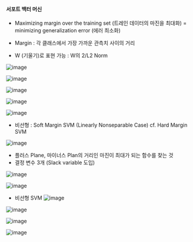 #### 서포트 백터 머신

  - Maximizing margin over the training set (트레인 데이터의 마진을 최대화)
      = minimizing generalization error (에러 최소화)
      
  - Margin : 각 클래스에서 가장 가까운 관측치 사이의 거리
  - W (기울기)로 표현 가능 : W의 2/L2 Norm
   
  ![image](https://user-images.githubusercontent.com/79842387/112860858-2fe43300-90ef-11eb-9f40-7f22c9c2d45a.png)

  ![image](https://user-images.githubusercontent.com/79842387/112861107-75a0fb80-90ef-11eb-8781-3f40b12f3114.png)

  ![image](https://user-images.githubusercontent.com/79842387/112861966-4212a100-90f0-11eb-8edb-7c291531c332.png)

  ![image](https://user-images.githubusercontent.com/79842387/112862077-5b1b5200-90f0-11eb-8cf0-cb5487513b47.png)

  ![image](https://user-images.githubusercontent.com/79842387/112862152-6f5f4f00-90f0-11eb-949c-812c928a2d88.png)

  
  - 비선형 : Soft Margin SVM (Linearly Nonseparable Case)
      cf. Hard Margin SVM
  
  ![image](https://user-images.githubusercontent.com/79842387/112862493-c7965100-90f0-11eb-8028-6a81a9fd8e2c.png)
  
  
  - 플러스 Plane, 마이너스 Plan의 거리인 마진이 최대가 되는 함수를 찾는 것
  - 결정 변수 3개 (Slack variable 도입)
  
  ![image](https://user-images.githubusercontent.com/79842387/112862884-32e02300-90f1-11eb-8a39-81072062bfac.png)

  ![image](https://user-images.githubusercontent.com/79842387/112862845-28be2480-90f1-11eb-8b1c-2f7646b95a39.png)
  
  
  - 비선형 SVM
  ![image](https://user-images.githubusercontent.com/79842387/112863686-11cc0200-90f2-11eb-83f0-9596250d652e.png)

  ![image](https://user-images.githubusercontent.com/79842387/112864557-de3da780-90f2-11eb-85e3-212768fb7219.png)

  ![image](https://user-images.githubusercontent.com/79842387/112864726-0f1ddc80-90f3-11eb-85d0-ac251e679383.png)
  
  ![image](https://user-images.githubusercontent.com/79842387/112865055-5f953a00-90f3-11eb-8b53-ac7cc54d5b8e.png)


